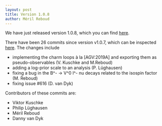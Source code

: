```yaml
---
layout: post
title: Version 1.0.8
author: Méril Reboud
---
```


We have just released version 1.0.8, which you can find [here](https://github.com/eos/eos/releases/tag/v1.0.8).

There have been 26 commits since version v1.0.7, which can be inspected [here](https://github.com/eos/eos/compare/v1.0.7..v1.0.8).
The changes include
 - implementing the charm loops à la [AGV:2019A] and exporting them as pseudo-observables (V. Kuschke and M.Reboud)
 - adding a log-prior scale to an analysis (P. Lüghausen)
 - fixing a bug in the B^- -> V^0 l^- nu decays related to the isospin factor (M. Reboud)
 - fixing issue #616 (D. van Dyk)

Contributors of these commits are:
 - Viktor Kuschke
 - Philip Lüghausen
 - Méril Reboud
 - Danny van Dyk
